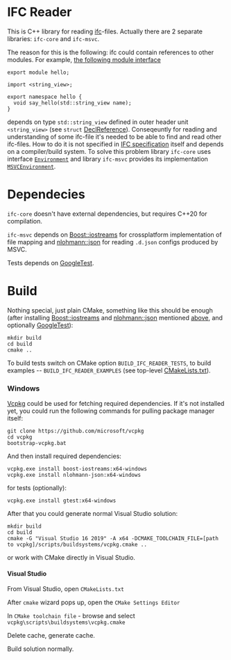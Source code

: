 # IFC Reader
This is C++ library for reading [ifc](https://github.com/microsoft/ifc-spec)-files.
Actually there are 2 separate libraries: `ifc-core` and `ifc-msvc`.

The reason for this is the following: ifc could contain references to other modules.
For example, [the following module interface](https://github.com/Klaim/cxx20-modules-examples/blob/master/hello-module/hello/hello.mxx)
```
export module hello;

import <string_view>;

export namespace hello {
  void say_hello(std::string_view name);
}
```
depends on type `std::string_view` defined in outer header unit `<string_view>` (see `struct` [DeclReference](https://github.com/AndreyG/ifc-reader/blob/master/lib/core/include/ifc/Declaration.h#L402)).
Conseqeuntly for reading and understanding of some ifc-file it's needed to be able to find and read other ifc-files.
How to do it is not specified in [IFC specification](https://github.com/microsoft/ifc-spec) itself and depends on a compiler/build system.
To solve this problem library `ifc-core` uses interface [`Environment`](https://github.com/AndreyG/ifc-reader/blob/master/lib/core/include/ifc/Environment.h)
and library `ifc-msvc` provides its implementation [`MSVCEnvironment`](https://github.com/AndreyG/ifc-reader/blob/master/lib/msvc/include/ifc/MSVCEnvironment.h).

# Dependecies
`ifc-core` doesn't have external dependencies, but requires C++20 for compilation.

`ifc-msvc` depends on [Boost::iostreams](https://www.boost.org/doc/libs/1_81_0/libs/iostreams/doc/index.html) for crossplatform implementation of file mapping
and [nlohmann::json](https://github.com/nlohmann/json) for reading `.d.json` configs produced by MSVC.

Tests depends on [GoogleTest](https://github.com/google/googletest).
# Build
Nothing special, just plain CMake, something like this should be enough (after installing [Boost::iostreams](https://www.boost.org/doc/libs/1_81_0/libs/iostreams/doc/index.html)
and [nlohmann::json](https://github.com/nlohmann/json) mentioned [above](#Dependencies), and optionally [GoogleTest](https://github.com/google/googletest)):
```
mkdir build
cd build
cmake ..
```
To build tests switch on CMake option `BUILD_IFC_READER_TESTS`, to build examples -- `BUILD_IFC_READER_EXAMPLES` (see top-level [CMakeLists.txt](https://github.com/AndreyG/ifc-reader/blob/master/CMakeLists.txt)).
### Windows
[Vcpkg](https://github.com/microsoft/vcpkg) could be used for fetching required dependencies. If it's not installed yet, you could run the following commands for pulling package manager itself:

    git clone https://github.com/microsoft/vcpkg
    cd vcpkg
    bootstrap-vcpkg.bat
    
And then install required dependencies: 

    vcpkg.exe install boost-iostreams:x64-windows
    vcpkg.exe install nlohmann-json:x64-windows
    
for tests (optionally):

    vcpkg.exe install gtest:x64-windows

After that you could generate normal Visual Studio solution:
```
mkdir build
cd build
cmake -G "Visual Studio 16 2019" -A x64 -DCMAKE_TOOLCHAIN_FILE=[path to vcpkg]/scripts/buildsystems/vcpkg.cmake ..
```
or work with CMake directly in Visual Studio.

#### Visual Studio

From Visual Studio, open `CMakeLists.txt`

After `cmake` wizard pops up, open the `CMake Settings Editor`

In `CMake toolchain file` - browse and select `vcpkg\scripts\buildsystems\vcpkg.cmake`

Delete cache, generate cache.

Build solution normally.
